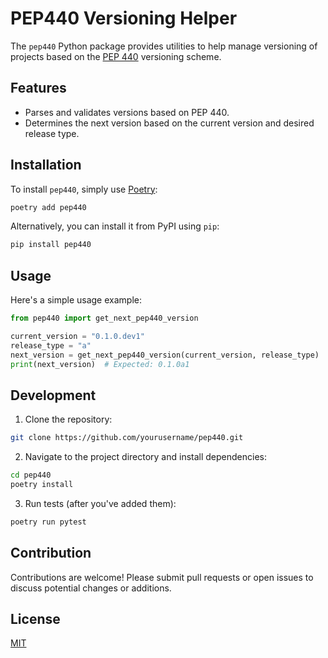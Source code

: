 
# PEP440 Versioning Helper

The `pep440` Python package provides utilities to help manage versioning of projects based on the [PEP 440](https://peps.python.org/pep-0440/) versioning scheme.

## Features

- Parses and validates versions based on PEP 440.
- Determines the next version based on the current version and desired release type.

## Installation

To install `pep440`, simply use [Poetry](https://python-poetry.org/):

```bash
poetry add pep440
```

Alternatively, you can install it from PyPI using `pip`:

```bash
pip install pep440
```

## Usage

Here's a simple usage example:

```python
from pep440 import get_next_pep440_version

current_version = "0.1.0.dev1"
release_type = "a"
next_version = get_next_pep440_version(current_version, release_type)
print(next_version)  # Expected: 0.1.0a1
```

## Development

1. Clone the repository:
```bash
git clone https://github.com/yourusername/pep440.git
```

2. Navigate to the project directory and install dependencies:
```bash
cd pep440
poetry install
```

3. Run tests (after you've added them):
```bash
poetry run pytest
```

## Contribution

Contributions are welcome! Please submit pull requests or open issues to discuss potential changes or additions.

## License

[MIT](https://choosealicense.com/licenses/mit/)
